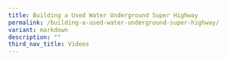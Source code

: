 ```yaml
---
title: Building a Used Water Underground Super Highway
permalink: /building-a-used-water-underground-super-highway/
variant: markdown
description: ""
third_nav_title: Videos
---
```

